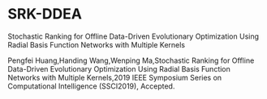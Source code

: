 # SRK-DDEA
Stochastic Ranking for Offline Data-Driven Evolutionary Optimization Using Radial Basis Function Networks with Multiple Kernels

Pengfei Huang,Handing Wang,Wenping Ma,Stochastic Ranking for Offline Data-Driven Evolutionary Optimization Using Radial Basis Function Networks with Multiple Kernels,2019 IEEE Symposium Series on Computational Intelligence (SSCI2019), Accepted.
